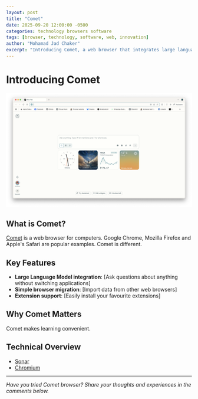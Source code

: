```yaml
---
layout: post
title: "Comet"
date: 2025-09-20 12:00:00 -0500
categories: technology browsers software
tags: [browser, technology, software, web, innovation]
author: "Mohamad Jad Chaker"
excerpt: "Introducing Comet, a web browser that integrates large language models to make learning more convenient."
---
```


# Introducing Comet

![Comet Browser Screenshot](/assets/images/comet-browser-screenshot.png)

## What is Comet?

[Comet](https://pplx.ai/mohamad-jad-chaker) is a web browser for computers. Google Chrome, Mozilla Firefox and Apple's Safari are popular examples. Comet is different.

## Key Features

- **Large Language Model integration**: [Ask questions about anything without switching applications]
- **Simple browser migration**: [Import data from other web browsers]
- **Extension support**: [Easily install your favourite extensions]

## Why Comet Matters

Comet makes learning convenient.

## Technical Overview

- [Sonar](https://sonar.perplexity.ai/)
- [Chromium](https://en.wikipedia.org/wiki/Chromium_(web_browser))

---

*Have you tried Comet browser? Share your thoughts and experiences in the comments below.*